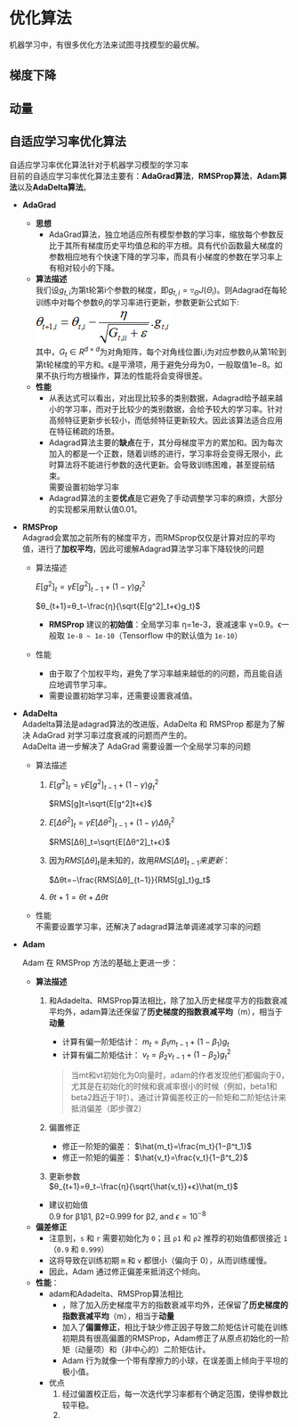 # 优化算法  
机器学习中，有很多优化方法来试图寻找模型的最优解。  
## 梯度下降
##  动量
## 自适应学习率优化算法  
  自适应学习率优化算法针对于机器学习模型的学习率  
  目前的自适应学习率优化算法主要有：**AdaGrad算法**，**RMSProp算法**，**Adam算法**以及**AdaDelta算法**。
  - **AdaGrad**  
    - **思想**  
      - AdaGrad算法，独立地适应所有模型参数的学习率，缩放每个参数反比于其所有梯度历史平均值总和的平方根。具有代价函数最大梯度的参数相应地有个快速下降的学习率，而具有小梯度的参数在学习率上有相对较小的下降。
    - **算法描述**  
      我们设$g_{t,i}$为第t轮第i个参数的梯度，即$g_{t,i}=\triangledown_\Theta J(\Theta_i)$。则Adagrad在每轮训练中对每个参数$θ_i$的学习率进行更新，参数更新公式如下:   
      ![](https://github.com/sfxz035/DL-Learning/raw/master/picture/5005591-0529f9aa9b0bcff0.png)  
      其中，$G_t∈ {R}^{d\times d}$为对角矩阵，每个对角线位置i,i为对应参数$θ_i$从第1轮到第t轮梯度的平方和。ϵ是平滑项，用于避免分母为0，一般取值1e−8。如果不执行均方根操作，算法的性能将会变得很差。
    - **性能**  
      - 从表达式可以看出，对出现比较多的类别数据，Adagrad给予越来越小的学习率，而对于比较少的类别数据，会给予较大的学习率。针对高频特征更新步长较小，而低频特征更新较大。因此该算法适合应用在特征稀疏的场景。
      - Adagrad算法主要的**缺点**在于，其分母梯度平方的累加和。因为每次加入的都是一个正数，随着训练的进行，学习率将会变得无限小，此时算法将不能进行参数的迭代更新。会导致训练困难，甚至提前结束。  
         需要设置初始学习率
      - Adagrad算法的主要**优点**是它避免了手动调整学习率的麻烦，大部分的实现都采用默认值0.01。
  - **RMSProp**  
    Adagrad会累加之前所有的梯度平方，而RMSprop仅仅是计算对应的平均值，进行了**加权平均**，因此可缓解Adagrad算法学习率下降较快的问题  
    - 算法描述  
      
      $E[g^2]_t=γE[g^2]_{t−1}+(1-γ)g_t^2$  
      
      $θ_{t+1}=θ_t−\frac{η}{\sqrt{E[g^2]_t+ϵ}g_t}$  
      - **RMSProp** 建议的**初始值**：全局学习率 η=1e-3，衰减速率 γ=0.9。ϵ一般取 `1e-8 ~ 1e-10`（Tensorflow 中的默认值为 `1e-10`）
    - 性能  
      - 由于取了个加权平均，避免了学习率越来越低的的问题，而且能自适应地调节学习率。
      - 需要设置初始学习率，还需要设置衰减值。
  - **AdaDelta**  
    Adadelta算法是adagrad算法的改进版，AdaDelta 和 RMSProp 都是为了解决 AdaGrad 对学习率过度衰减的问题而产生的。  
    AdaDelta 进一步解决了 AdaGrad 需要设置一个全局学习率的问题  
    - 算法描述  
        1. $E[g^2]_t=γE[g^2]_{t−1}+(1−γ)g^2_t$   
        
            $RMS[g]t=\sqrt{E[g^2]t+ϵ}$  
        2. $E[Δθ^2]_t=γE[Δθ^2]_{t−1}+(1−γ)Δθ^2_t$   
         
            $RMS[Δθ]_t=\sqrt{E[Δθ^2]_t+ϵ}$
        3. 因为$RMS[Δθ]_t$是未知的，故用$RMS[Δθ]_{t−1}来更新$：  
         
	        $Δθt=−\frac{RMS[Δθ]_{t−1}}{RMS[g]_t}g_t$  
        5. $θt+1=θt+Δθt$  
    - 性能  
	    不需要设置学习率，还解决了adagrad算法单调递减学习率的问题 
  - **Adam**  

       Adam 在 RMSProp 方法的基础上更进一步：  
       - **算法描述**  
         1. 和Adadelta、RMSProp算法相比，除了加入历史梯度平方的指数衰减平均外，adam算法还保留了**历史梯度的指数衰减平均**（m），相当于**动量**  
            - 计算有偏一阶矩估计： $m_t=β_1m_{t−1}+(1−β_1)g_t$
            - 计算有偏二阶矩估计：  $v_t=β_2v_{t−1}+(1−β_2)g^2_t$  
            >当mt和vt初始化为0向量时，adam的作者发现他们都偏向于0，尤其是在初始化的时候和衰减率很小的时候（例如，beta1和beta2趋近于1时）。通过计算偏差校正的一阶矩和二阶矩估计来抵消偏差（即步骤2）
         
         2. 偏置修正  
            - 修正一阶矩的偏差： $\hat{m_t}=\frac{m_t}{1−β^t_1}$
            - 修正一阶矩的偏差： $\hat{v_t}=\frac{v_t}{1−β^t_2}$
         3. 更新参数  
           $θ_{t+1}=θ_t−\frac{η}{\sqrt{\hat{v_t}}+ϵ}\hat{m_t}$  
           - 建议初始值  
             0.9 for β1β1, β2=0.999 for β2, and $ϵ=10^{−8}$
       - **偏差修正**
			-   注意到，`s`  和  `r`  需要初始化为  `0`；且  `ρ1`  和  `ρ2`  推荐的初始值都很接近  `1`（`0.9`  和  `0.999`）
			-   这将导致在训练初期  `m`  和  `v`  都很小（偏向于 0），从而训练缓慢。
			-   因此，Adam 通过修正偏差来抵消这个倾向。
       - **性能**：  
	     - adam和Adadelta、RMSProp算法相比
	         - ，除了加入历史梯度平方的指数衰减平均外，还保留了**历史梯度的指数衰减平均**（m），相当于**动量**
	         - 加入了**偏置修正**，相比于缺少修正因子导致二阶矩估计可能在训练初期具有很高偏置的RMSProp，Adam修正了从原点初始化的一阶矩（动量项）和（非中心的）二阶矩估计。
	         - Adam 行为就像一个带有摩擦力的小球，在误差面上倾向于平坦的极小值。
	     - 优点  
	       1. 经过偏置校正后，每一次迭代学习率都有个确定范围，使得参数比较平稳。  
	       2. 

<!--stackedit_data:
eyJoaXN0b3J5IjpbLTE2OTU0NDYzMjcsOTc3OTkxMTUxLDIwOD
g2NDkyMzEsLTE4MjM4MDg1MzcsLTE1MzY3ODUyNzMsLTc0ODUw
NDI5NSwtMTgxMTM4MDA0NCwtMTM2MDA3Nzk1Myw1NTM3NzAwNz
IsLTEyNDA1NTE3NzUsMTI0NzMxNDEzMSwtODYwNTAxNDY0LC0y
OTQ3MDM4MzgsMjMyMjk2Mjg5XX0=
-->